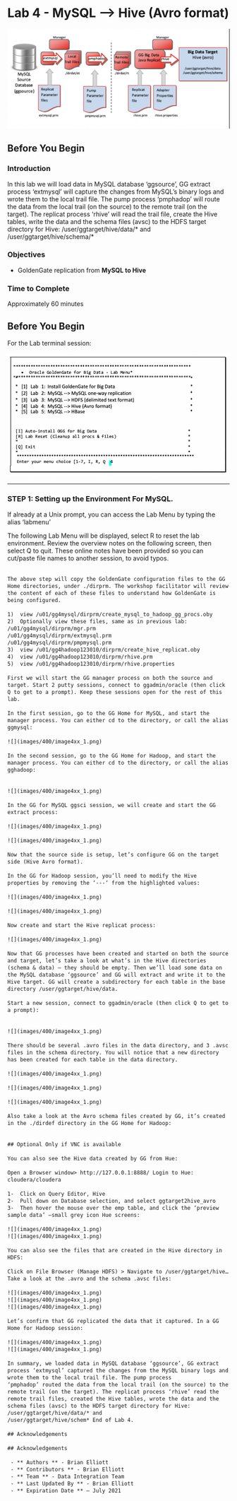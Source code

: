 # Lab 4 -  MySQL --> Hive (Avro format)

![](images/400/image401_1.png)

## Before You Begin

### Introduction
In this lab we will load data in MySQL database ‘ggsource’, GG extract process ‘extmysql’ will capture the changes from MySQL’s binary logs and wrote them to the local trail file. The pump process ‘pmphadop’ will route the data from the local trail (on the source) to the remote trail (on the target). The replicat
process ‘rhive’ will read the trail file, create the Hive tables, write the data and the schema files (avsc) to the HDFS target directory for Hive: /user/ggtarget/hive/data/* and /user/ggtarget/hive/schema/*

### Objectives
- GoldenGate replication from **MySQL to Hive**

### Time to Complete
Approximately 60 minutes

## Before You Begin
For the Lab terminal session:


![](images/400/Lab4Menu.png)

------

### STEP 1: Setting up the Environment For MySQL.
    
If already at a Unix prompt, you can access the Lab Menu by typing the alias ‘labmenu’

The following Lab Menu will be displayed, select R to reset the lab environment.
Review the overview notes on the following screen, then select Q to quit. These online notes have been provided so you can cut/paste file names to another session, to avoid typos.

```

The above step will copy the GoldenGate configuration files to the GG Home directories, under ./dirprm. The workshop facilitator will review the content of each of these files to understand how GoldenGate is being configured.

1)	view /u01/gg4mysql/dirprm/create_mysql_to_hadoop_gg_procs.oby
2)	Optionally view these files, same as in previous lab:
/u01/gg4mysql/dirprm/mgr.prm
/u01/gg4mysql/dirprm/extmysql.prm
/u01/gg4mysql/dirprm/pmpmysql.prm
3)	view /u01/gg4hadoop123010/dirprm/create_hive_replicat.oby
4)	view /u01/gg4hadoop123010/dirprm/rhive.prm
5)	view /u01/gg4hadoop123010/dirprm/rhive.properties

First we will start the GG manager process on both the source and target. Start 2 putty sessions, connect to ggadmin/oracle (then click Q to get to a prompt). Keep these sessions open for the rest of this lab.

In the first session, go to the GG Home for MySQL, and start the manager process. You can either cd to the directory, or call the alias ggmysql:

![](images/400/image4xx_1.png)

In the second session, go to the GG Home for Hadoop, and start the manager process. You can either cd to the directory, or call the alias gghadoop:


![](images/400/image4xx_1.png)

In the GG for MySQL ggsci session, we will create and start the GG extract process:

![](images/400/image4xx_1.png)

![](images/400/image4xx_1.png)

Now that the source side is setup, let’s configure GG on the target side (Hive Avro format).

In the GG for Hadoop session, you’ll need to modify the Hive properties by removing the ‘---‘ from the highlighted values:

![](images/400/image4xx_1.png)

![](images/400/image4xx_1.png)

Now create and start the Hive replicat process:

![](images/400/image4xx_1.png)

Now that GG processes have been created and started on both the source and target, let’s take a look at what’s in the Hive directories (schema & data) – they should be empty. Then we’ll load some data on
the MySQL database ‘ggsource’ and GG will extract and write it to the Hive target. GG will create a subdirectory for each table in the base directory /user/ggtarget/hive/data.

Start a new session, connect to ggadmin/oracle (then click Q to get to a prompt):


![](images/400/image4xx_1.png)

There should be several .avro files in the data directory, and 3 .avsc files in the schema directory. You will notice that a new directory has been created for each table in the data directory.

![](images/400/image4xx_1.png)

![](images/400/image4xx_1.png)

![](images/400/image4xx_1.png)

Also take a look at the Avro schema files created by GG, it’s created in the ./dirdef directory in the GG Home for Hadoop:


## Optional Only if VNC is available

You can also see the Hive data created by GG from Hue:

Open a Browser window> http://127.0.0.1:8888/ Login to Hue: cloudera/cloudera

1-	Click on Query Editor, Hive
2-	Pull down on Database selection, and select ggtarget2hive_avro
3-	Then hover the mouse over the emp table, and click the ‘preview sample data’ –small grey icon Hue screens:

![](images/400/image4xx_1.png)
![](images/400/image4xx_1.png)

You can also see the files that are created in the Hive directory in HDFS:

Click on File Browser (Manage HDFS) > Navigate to /user/ggtarget/hive… Take a look at the .avro and the schema .avsc files:

![](images/400/image4xx_1.png)
![](images/400/image4xx_1.png)
![](images/400/image4xx_1.png)

Let’s confirm that GG replicated the data that it captured. In a GG Home for Hadoop session:

![](images/400/image4xx_1.png)
![](images/400/image4xx_1.png)

In summary, we loaded data in MySQL database ‘ggsource’, GG extract process ‘extmysql’ captured the changes from the MySQL binary logs and wrote them to the local trail file. The pump process
‘pmphadop’ routed the data from the local trail (on the source) to the remote trail (on the target). The replicat process ‘rhive’ read the remote trail files, created the Hive tables, wrote the data and the schema files (avsc) to the HDFS target directory for Hive: /user/ggtarget/hive/data/* and
/user/ggtarget/hive/schem* End of Lab 4.

## Acknowledgements

## Acknowledgements

 - ** Authors ** - Brian Elliott
 - ** Contributors ** - Brian Elliott
 - ** Team ** - Data Integration Team
 - ** Last Updated By ** - Brian Elliott
 - ** Expiration Date ** – July 2021

